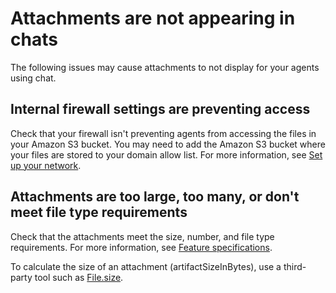 # Attachments are not appearing in chats<a name="attachments-not-appearing"></a>

The following issues may cause attachments to not display for your agents using chat\. 

## Internal firewall settings are preventing access<a name="update-firewall-settings"></a>

 Check that your firewall isn't preventing agents from accessing the files in your Amazon S3 bucket\. You may need to add the Amazon S3 bucket where your files are stored to your domain allow list\. For more information, see [Set up your network](ccp-networking.md)\. 

## Attachments are too large, too many, or don't meet file type requirements<a name="check-attachment-size"></a>

Check that the attachments meet the size, number, and file type requirements\. For more information, see [Feature specifications](amazon-connect-service-limits.md#feature-limits)\.

To calculate the size of an attachment \(artifactSizeInBytes\), use a third\-party tool such as [ File\.size](https://developer.mozilla.org/en-US/docs/Web/API/File/size)\.